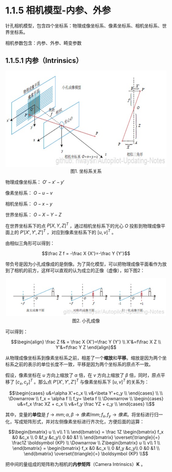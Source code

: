 # 1.1.5 相机模型-内参、外参

针孔相机模型，包含四个坐标系：物理成像坐标系、像素坐标系、相机坐标系、世界坐标系。

相机参数包含：内参、外参、畸变参数

## 1.1.5.1 内参（Intrinsics）

<div align=center>
<img src="./imgs/1.1.5.1.jpg" width="600" height="300">
</div>
<div align=center>图1. 坐标系关系</div>

物理成像坐标系： $O'-x'-y'$

像素坐标系： $O-u-v$

相机坐标系： $O-x-y$

世界坐标系： $O-X-Y-Z$

在世界坐标系下的点 $P[X,Y,Z]^T$ ，通过相机坐标系下的光心 $O$ 投影到物理成像平面上的 $P'[X',Y',Z']^T$ ，对应到像素坐标系下的 $[u,v]^T$ 。

由相似三角形可以得到：

$$\frac Z f = -\frac X {X'}=-\frac Y {Y'}$$

带负号是因为小孔成像成的是倒像。为了简化模型，可以把物理成像平面看作为放到了相机的前方，这样可以直观的认为成立的正像（虚像），如下图2：

<div align=center>
<img src="./imgs/1.1.5.2.jpg" width="500" height="120">
</div>
<div align=center>图2. 小孔成像</div>

可以得到：

$$\begin{align} \frac Z f& = \frac X {X'}=\frac Y {Y'} \\ X'&=f\frac X Z \\ Y'&=f\frac Y Z \end{align}$$

从物理成像坐标系到像素坐标系之前，相差了一个**缩放**和**平移**。缩放是因为两个坐标系之前的表示的单位长度不一致，平移是因为两个坐标系的原点不一致。

假设，像素坐标在 $u$ 方向上缩放了 $\alpha$ 倍，在 $v$ 方向上缩放了 $\beta$ 倍，同时，原点平移了 $[c_x,c_y]^T$ 。那么点 $P'[X',Y',Z']^T$ 与像素坐标系下 $[u,v]^T$ 的关系为：

$$\begin{cases} u&=\alpha X'+c_x \\ v&=\beta Y'+c_y \\ \end{cases} \\ \\ \Downarrow \\ f_x = \alpha f \\ f_y= \beta f \\ \Downarrow \\ \begin{cases} u&=f_x \frac XZ + c_x \\ v&=f_y \frac YZ + c_y \\ \end{cases} \\$$

其中，变量的**单位**是 $f \rightarrow mm ; \alpha, \beta \rightarrow 像素/mm; f_x,f_y \rightarrow 像素$。将坐标进行归一化，写成矩阵形式，并对左侧像素坐标进行齐次化，方便后面的运算：

$$\begin{bmatrix} u \\ v\\ 1 \\ \end{bmatrix} = \frac 1Z \begin{bmatrix} f_x &0 &c_x \\ 0 &f_y &c_y\\ 0 &0 &1 \\ \end{bmatrix} \overset{\triangle}{=} \frac1Z \boldsymbol {KP} \\ \Downarrow \\ Z\begin{bmatrix} u \\ v\\ 1 \\ \end{bmatrix} = \begin{bmatrix} f_x &0 &c_x \\ 0 &f_y &c_y\\ 0 &0 &1 \\ \end{bmatrix} \overset{\triangle}{=} \boldsymbol {KP} \\$$

把中间的量组成的矩阵称为相机的**内参矩阵**（Camera Intrinsics）$\boldsymbol{K}$ 。


